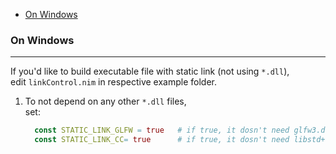 <!-- START doctoc generated TOC please keep comment here to allow auto update -->
<!-- DON'T EDIT THIS SECTION, INSTEAD RE-RUN doctoc TO UPDATE -->

- [On Windows](#on-windows)

<!-- END doctoc generated TOC please keep comment here to allow auto update -->

### On Windows

---

If you'd like to build executable file with static link (not using `*.dll`),  
edit `linkControl.nim` in respective example folder.

1. To not depend on any other `*.dll` files,  
set:
   ```nim
     const STATIC_LINK_GLFW = true   # if true, it dosn't need glfw3.dll
     const STATIC_LINK_CC= true      # if true, it dosn't need libstd++-6.dll
   ```




